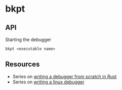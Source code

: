 # bkpt

## API

Starting the debugger

```
bkpt <executable name>
```

## Resources

- Series on [writing a debugger from scratch in Rust](https://www.timdbg.com/posts/writing-a-debugger-from-scratch-part-1/)
- Series on [writing a linux debugger](https://blog.tartanllama.xyz/writing-a-linux-debugger-setup/)
